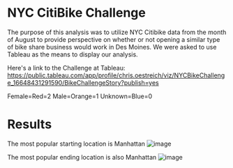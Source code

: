 # NYC CitiBike Challenge
The purpose of this analysis was to utilize NYC Citibike data from the month of August to provide perspective on whether or not opening a similar type of bike share business would work in Des Moines. We were asked to use Tableau as the means to display our analysis.

Here's a link to the Challenge at Tableau: https://public.tableau.com/app/profile/chris.oestreich/viz/NYCBikeChallenge_16648431291590/BikeChallengeStory?publish=yes

Female=Red=2  Male=Orange=1 Unknown=Blue=0

# Results

The most popular starting location is Manhattan
![image](https://user-images.githubusercontent.com/108380062/193710682-c45ba5b2-48fe-4cf4-978d-929911e040b6.png)

The most popular ending location is also Manhattan
![image](https://user-images.githubusercontent.com/108380062/193710866-2298f1c5-4e37-4bd3-b1f1-11bc5ea3c297.png)

